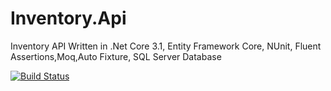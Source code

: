 # Inventory.Api
Inventory API Written in .Net Core 3.1, Entity Framework Core, NUnit, Fluent Assertions,Moq,Auto Fixture, SQL Server Database

[![Build Status](https://dev.azure.com/naveenpapisetty/Parts%20Unlimited/_apis/build/status/ongolenaveen.Inventory.WebApi?branchName=master)](https://dev.azure.com/naveenpapisetty/Parts%20Unlimited/_build/latest?definitionId=8&branchName=master)
